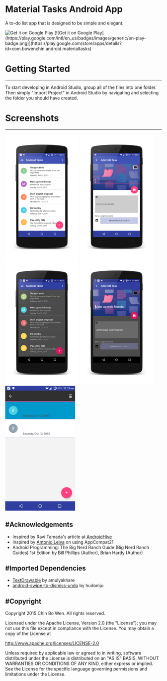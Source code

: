 # Material Tasks Android App
A to-do list app that is designed to be simple and elegant.

<img src="https://play.google.com/intl/en_us/badges/images/generic/en-play-badge.png" height="50" alt="Get it on Google Play"/> 
[![Get it on Google Play](https://play.google.com/intl/en_us/badges/images/generic/en-play-badge.png)](https://play.google.com/store/apps/details?id=com.bowenchin.android.materialtasks)

# Getting Started
--------------
To start developing in Android Studio, group all of the files into one folder. Then simply "Import Project" in Android Studio by navigating and selecting the folder you should have created.

# Screenshots
--------------
<img src="SCREENSHOTS/LightTasks.png" height="400" alt="Screenshot"/> 
<img src="SCREENSHOTS/LightEdit.png" height="400" alt="Screenshot"/> 
<img src="SCREENSHOTS/DarkTasks.png" height="400" alt="Screenshot"/> 
<img src="SCREENSHOTS/DarkEdit.png" height="400" alt="Screenshot"/>
<img src="SCREENSHOTS/Delete.png" height="400" alt="Screenshot"/>

#Acknowledgements
--------------
* Inspired by Ravi Tamada's article at [AndroidHive](http://www.androidhive.info/2015/04/android-getting-started-with-material-design/)
* Inspired by [Antonio Leiva](http://antonioleiva.com/material-design-everywhere/) on using AppCompat21
* Android Programming: The Big Nerd Ranch Guide (Big Nerd Ranch Guides) 1st Edition
by Bill Phillips (Author), Brian Hardy (Author)

#Imported Dependencies
--------------
* [TextDrawable](https://github.com/amulyakhare/TextDrawable) by amulyakhare
* [android-swipe-to-dismiss-undo](https://github.com/hudomju/android-swipe-to-dismiss-undo) by hudomju

#Copyright
--------------
Copyright 2015 Chin Bo Wen. All rights reserved. 

Licensed under the Apache License, Version 2.0 (the "License");
you may not use this file except in compliance with the License.
You may obtain a copy of the License at

   http://www.apache.org/licenses/LICENSE-2.0

Unless required by applicable law or agreed to in writing, software
distributed under the License is distributed on an "AS IS" BASIS,
WITHOUT WARRANTIES OR CONDITIONS OF ANY KIND, either express or implied.
See the License for the specific language governing permissions and
limitations under the License.
